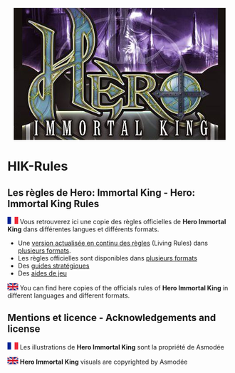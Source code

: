 <p align="center">
<img src ="https://github.com/orouet/HIK-Rules/blob/master/site/img/banners/hik.jpg?raw=true"/>
<br/>
</p>

# HIK-Rules
## Les règles de Hero: Immortal King - Hero: Immortal King Rules

![Drapeau français](https://github.com/orouet/HIK-Rules/blob/master/site/img/flags/fr-FR.png?raw=true)
Vous retrouverez ici une copie des règles officielles de **Hero Immortal King** dans différentes langues et différents formats.

+ Une [version actualisée en continu des règles](rules/versions/living/hik-living_rules-fr.txt) (Living Rules) dans [plusieurs formats](rules/versions/living/).
+ Les règles officielles sont disponibles dans [plusieurs formats](rules/versions/official)
+ Des [guides stratégiques](rules/guides/)
+ Des [aides de jeu](rules/aids/)

![English flag](https://github.com/orouet/HIK-Rules/blob/master/site/img/flags/en-GB.png?raw=true)
You can find here copies of the officials rules of **Hero Immortal King** in different languages and different formats.


## Mentions et licence - Acknowledgements and license

![Drapeau français](https://github.com/orouet/HIK-Rules/blob/master/site/img/flags/fr-FR.png?raw=true)
Les illustrations de **Hero Immortal King** sont la propriété de Asmodée


![English flag](https://github.com/orouet/HIK-Rules/blob/master/site/img/flags/en-GB.png?raw=true)
**Hero Immortal King** visuals are copyrighted by Asmodée
